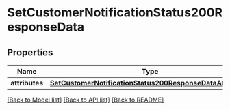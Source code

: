 # SetCustomerNotificationStatus200ResponseData

## Properties
Name | Type | Description | Notes
------------ | ------------- | ------------- | -------------
**attributes** | [**SetCustomerNotificationStatus200ResponseDataAttributes**](SetCustomerNotificationStatus200ResponseDataAttributes.md) |  | [optional] 

[[Back to Model list]](../README.md#documentation-for-models) [[Back to API list]](../README.md#documentation-for-api-endpoints) [[Back to README]](../README.md)


